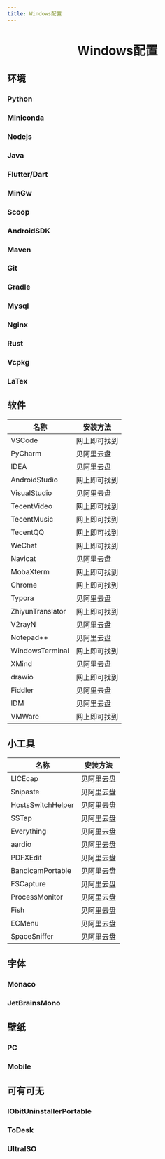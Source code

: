 ```yaml
---
title: Windows配置
---
```


<h1 align="center" id="index">Windows配置</h1>

## 环境

### Python

### Miniconda

### Nodejs

### Java

### Flutter/Dart

### MinGw

### Scoop

### AndroidSDK

### Maven

### Git

### Gradle

### Mysql

### Nginx

### Rust

### Vcpkg

### LaTex

## 软件

| 名称 | 安装方法 |
| ---- | ---- |
|VSCode|网上即可找到|
|PyCharm|见阿里云盘|
|IDEA|见阿里云盘|
|AndroidStudio|网上即可找到|
|VisualStudio|见阿里云盘|
|TecentVideo|网上即可找到|
|TecentMusic|网上即可找到|
|TecentQQ|网上即可找到|
|WeChat|网上即可找到|
|Navicat|见阿里云盘|
|MobaXterm|网上即可找到|
|Chrome|网上即可找到|
|Typora|见阿里云盘|
|ZhiyunTranslator|网上即可找到|
|V2rayN|见阿里云盘|
|Notepad++|见阿里云盘|
|WindowsTerminal|网上即可找到|
|XMind|见阿里云盘|
|drawio|网上即可找到|
|Fiddler|见阿里云盘|
|IDM|见阿里云盘|
|VMWare|网上即可找到|

## 小工具

| 名称 | 安装方法 |
| ---- | -------- |
|LICEcap|见阿里云盘|
|Snipaste|见阿里云盘|
|HostsSwitchHelper|见阿里云盘|
|SSTap|见阿里云盘|
|Everything|见阿里云盘|
|aardio|见阿里云盘|
|PDFXEdit|见阿里云盘|
|BandicamPortable|见阿里云盘|
|FSCapture|见阿里云盘|
|ProcessMonitor|见阿里云盘|
|Fish|见阿里云盘|
|ECMenu|见阿里云盘|
|SpaceSniffer|见阿里云盘|

## 字体

### Monaco

### JetBrainsMono

## 壁纸

### PC

### Mobile

## 可有可无

### IObitUninstallerPortable

### ToDesk

### UltraISO